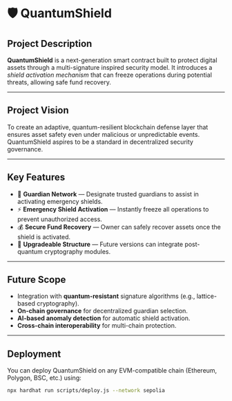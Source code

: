 # 🛡️ QuantumShield

## Project Description
**QuantumShield** is a next-generation smart contract built to protect digital assets through a multi-signature inspired security model. It introduces a *shield activation mechanism* that can freeze operations during potential threats, allowing safe fund recovery.

---

## Project Vision
To create an adaptive, quantum-resilient blockchain defense layer that ensures asset safety even under malicious or unpredictable events. QuantumShield aspires to be a standard in decentralized security governance.

---

## Key Features
- 🔐 **Guardian Network** — Designate trusted guardians to assist in activating emergency shields.  
- ⚡ **Emergency Shield Activation** — Instantly freeze all operations to prevent unauthorized access.  
- 💰 **Secure Fund Recovery** — Owner can safely recover assets once the shield is activated.  
- 🧩 **Upgradeable Structure** — Future versions can integrate post-quantum cryptography modules.  

---

## Future Scope
- Integration with **quantum-resistant** signature algorithms (e.g., lattice-based cryptography).  
- **On-chain governance** for decentralized guardian selection.  
- **AI-based anomaly detection** for automatic shield activation.  
- **Cross-chain interoperability** for multi-chain protection.

---

## Deployment
You can deploy QuantumShield on any EVM-compatible chain (Ethereum, Polygon, BSC, etc.) using:
```bash
npx hardhat run scripts/deploy.js --network sepolia
